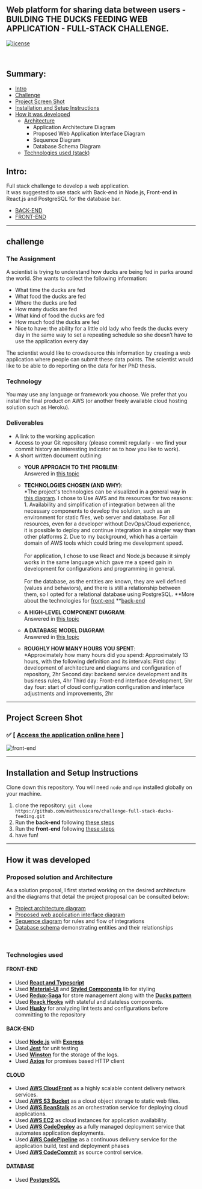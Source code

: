 ## Web platform for sharing data between users - BUILDING THE DUCKS FEEDING WEB APPLICATION - FULL-STACK CHALLENGE. 

[![license](https://img.shields.io/github/license/DAVFoundation/captain-n3m0.svg?style=flat-square)](https://github.com/matheusicaro/challenge-full-stack-ducks-feeding/blob/master/LICENSE)

<br>

## Summary:

- [Intro](#intro)
- [Challenge](#challenge)
- [Project Screen Shot](#project-screen-shot)
- [Installation and Setup Instructions](#installation-and-setup-instructions)
- [How it was developed](#how-it-was-developed)
  - [Architecture](#proposed-solution-and-architecture)
    - Application Architecture Diagram
    - Proposed Web Application Interface Diagram
    - Sequence Diagram
    - Database Schema Diagram
  - [Technologies used (stack)](#technologies-used)

## Intro:

Full stack challenge to develop a web application. <br>
It was suggested to use stack with Back-end in Node.js, Front-end in React.js and PostgreSQL for the database bar.
- [BACK-END](https://github.com/matheusicaro/challenge-full-stack-ducks-feeding/tree/master/back-end)
- [FRONT-END](https://github.com/matheusicaro/challenge-full-stack-ducks-feeding/tree/master/front-end)

---

## challenge

### The Assignment

A scientist is trying to understand how ducks are being fed in parks around the world. She wants to collect the following information:

- What time the ducks are fed
- What food the ducks are fed
- Where the ducks are fed
- How many ducks are fed
- What kind of food the ducks are fed
- How much food the ducks are fed
- Nice to have: the ability for a little old lady who feeds the ducks every day in the same way to set a repeating schedule so she doesn’t have to use the application every day

The scientist would like to crowdsource this information by creating a web application where people can submit these data points. The scientist would like to be able to do reporting on the data for her PhD thesis.

### Technology

You may use any language or framework you choose. We prefer that you install the final product on AWS (or another freely available cloud hosting solution such as Heroku).

### Deliverables

- A link to the working application
- Access to your Git repository (please commit regularly - we find your commit history an interesting indicator as to how you like to work).
- A short written document outlining:
  - **YOUR APPROACH TO THE PROBLEM**: <br>Answered in [this topic](https://github.com/matheusicaro/challenge-full-stack-ducks-feeding#proposed-solution-and-architecture)
  - **TECHNOLOGIES CHOSEN (AND WHY)**: <br>
       *The project's technologies can be visualized in a general way in [this diagram](https://github.com/matheusicaro/challenge-full-stack-ducks-feeding/blob/master/documentation/architecture-diagram.drawio.png). I chose to Use AWS and its resources for two reasons: <br>
              1. Availability and simplification of integration between all the necessary components to develop the solution, such as an environment for static files, web server and database. For all resources, even for a developer without DevOps/Cloud experience, it is possible to deploy and continue integration in a simpler way than other platforms
              2. Due to my background, which has a certain domain of AWS tools which could bring me development speed.
       <br><br>For application, I chose to use React and Node.js because it simply works in the same language which gave me a speed gain in development for configurations and programming in general.
       <br><br>For the database, as the entities are known, they are well defined (values and behaviors), and there is still a relationship between them, so I opted for a relational database using PostgreSQL.
     **More about the technologies for [front-end](https://github.com/matheusicaro/challenge-full-stack-ducks-feeding/tree/master/front-end#project-specifications)
     **[back-end](https://github.com/matheusicaro/challenge-full-stack-ducks-feeding/tree/master/back-end#project-specifications)

  - **A HIGH-LEVEL COMPONENT DIAGRAM**: <br>Answered in [this topic](https://github.com/matheusicaro/challenge-full-stack-ducks-feeding/tree/master/documentation)
  - **A DATABASE MODEL DIAGRAM**: <br>Answered in [this topic](https://github.com/matheusicaro/challenge-full-stack-ducks-feeding/blob/master/documentation/database-schema.png)
  - **ROUGHLY HOW MANY HOURS YOU SPENT**:
       <br>*Approximately how many hours did you spend: Approximately 13 hours, with the following definition and its intervals:
       First day: development of architecture and diagrams and configuration of repository, 2hr
       Second day: backend service development and its business rules, 4hr
       Third day: Front-end interface development, 5hr
       day four: start of cloud configuration configuration and interface adjustments and improvements, 2hr

---

## Project Screen Shot

### :white_check_mark: [ [Access the application online here](https://challenge-ducks-feeding.matheusicaro.com/) ] 

![front-end](https://github.com/matheusicaro/challenge-full-stack-ducks-feeding/blob/master/data/front-end.gif)

---

## Installation and Setup Instructions

Clone down this repository. You will need `node` and `npm` installed globally on your machine.  

1. clone the repository: `git clone https://github.com/matheusicaro/challenge-full-stack-ducks-feeding.git`
2. Run the **back-end** following [these steps](https://github.com/matheusicaro/challenge-full-stack-ducks-feeding/tree/master/back-end#installation-and-setup-instructions)
3. Run the **front-end** following [these steps](https://github.com/matheusicaro/challenge-full-stack-ducks-feeding/tree/master/front-end#installation-and-setup-instructions)
4. have fun!

---

## How it was developed
### Proposed solution and Architecture

As a solution proposal, I first started working on the desired architecture and the diagrams that detail the project proposal can be consulted below:

- [Project architecture diagram](https://github.com/matheusicaro/challenge-full-stack-ducks-feeding/tree/master/documentation)
- [Proposed web application interface diagram](https://github.com/matheusicaro/challenge-full-stack-ducks-feeding/tree/master/documentation)
- [Sequence diagram](https://github.com/matheusicaro/challenge-full-stack-ducks-feeding/tree/master/documentation) for rules and flow of integrations
- [Database schema](https://github.com/matheusicaro/challenge-full-stack-ducks-feeding/tree/master/documentation) demonstrating entities and their relationships

<br>

### Technologies used

#### FRONT-END

- Used **[React and Typescript](https://www.typescriptlang.org/pt/docs/handbook/react.html)**
- Used **[Material-UI](https://material-ui.com/)** and **[Styled Components](https://styled-components.com/)** lib for styling 
- Used **[Redux-Saga](https://redux-saga.js.org/)** for store management along with the **[Ducks pattern](https://github.com/erikras/ducks-modular-redux)**
- Used **[Reack Hooks](https://reactjs.org/docs/hooks-intro.html)** with stateful and stateless components.
- Used **[Husky](https://typicode.github.io/husky/#/)** for analyzing lint tests and configurations before committing to the repository

#### BACK-END

- Used **[Node.js](https://nodejs.org/en/)** with **[Express](https://expressjs.com/)**
- Used **[Jest](https://jestjs.io/)** for unit testing
- Used **[Winston](https://typicode.github.io/husky/#/)** for the storage of the logs.
- Used **[Axios](https://axios-http.com/)** for promises based HTTP client

#### CLOUD

- Used **[AWS CloudFront](https://aws.amazon.com/cloudfront/)** as a highly scalable content delivery network services.
- Used **[AWS S3 Bucket](https://aws.amazon.com/s3/)** as a cloud object storage to static web files.
- Used **[AWS BeanStalk](https://aws.amazon.com/elasticbeanstalk/)** as an orchestration service for deploying cloud applications.
- Used **[AWS EC2](https://aws.amazon.com/ec2/)** as cloud instances for application availability.
- Used **[AWS CodeDeploy](https://aws.amazon.com/codedeploy/)** as a fully managed deployment service that automates application deployments.
- Used **[AWS CodePipeline](https://aws.amazon.com/codepipeline/)** as a continuous delivery service for the application build, test and deployment phases
- Used **[AWS CodeCommit](https://aws.amazon.com/codecommit/)** as source control service.

#### DATABASE

- Used **[PostgreSQL](https://www.postgresql.org/)**